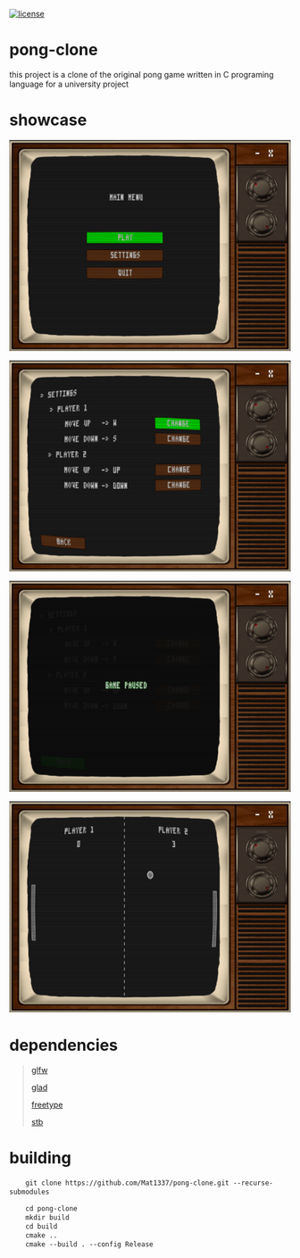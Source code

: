 [![license](https://img.shields.io/github/license/mashape/apistatus.svg)](LICENSE)

# pong-clone

this project is a clone of the original pong game written in C programing language for a university project

# showcase

[![menu](static/menu.png)](static/menu.png)

[![settings](static/settings.png)](static/settings.png)

[![paused](static/paused.png)](static/paused.png)

[![game](static/game.png)](static/game.png)

# dependencies

> [glfw](https://github.com/glfw/glfw)
>
> [glad](https://github.com/Dav1dde/glad)
>
>[freetype](https://github.com/freetype/freetype)
>
> [stb](https://github.com/nothings/stb)

# building

```
    git clone https://github.com/Mat1337/pong-clone.git --recurse-submodules
```

```
    cd pong-clone
    mkdir build
    cd build
    cmake ..
    cmake --build . --config Release
```